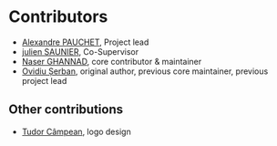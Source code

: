 # Contributors

- [Alexandre PAUCHET](http://asi.insa-rouen.fr/enseignants/~apauchet/), Project lead
- [julien SAUNIER](http://pagesperso.litislab.fr/~jsaunier/), Co-Supervisor
- [Naser GHANNAD](), core contributor & maintainer
- [Ovidiu Șerban](http://ovidiu.roboslang.org/), original author, previous core maintainer, previous project lead

## Other contributions

- [Tudor Câmpean](http://www.tudorcampean.com/), logo design
